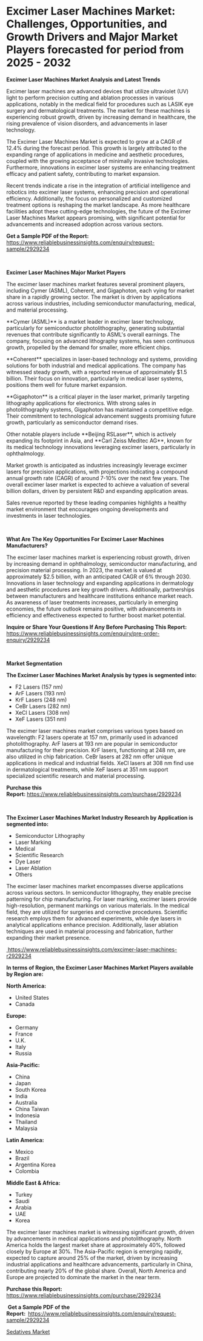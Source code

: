 <p><h1>Excimer Laser Machines Market: Challenges, Opportunities, and Growth Drivers and Major Market Players forecasted for period from 2025 - 2032</h1></p><p><strong>Excimer Laser Machines Market Analysis and Latest Trends</strong></p>
<p><p>Excimer laser machines are advanced devices that utilize ultraviolet (UV) light to perform precision cutting and ablation processes in various applications, notably in the medical field for procedures such as LASIK eye surgery and dermatological treatments. The market for these machines is experiencing robust growth, driven by increasing demand in healthcare, the rising prevalence of vision disorders, and advancements in laser technology.</p><p>The Excimer Laser Machines Market is expected to grow at a CAGR of 12.4% during the forecast period. This growth is largely attributed to the expanding range of applications in medicine and aesthetic procedures, coupled with the growing acceptance of minimally invasive technologies. Furthermore, innovations in excimer laser systems are enhancing treatment efficacy and patient safety, contributing to market expansion. </p><p>Recent trends indicate a rise in the integration of artificial intelligence and robotics into excimer laser systems, enhancing precision and operational efficiency. Additionally, the focus on personalized and customized treatment options is reshaping the market landscape. As more healthcare facilities adopt these cutting-edge technologies, the future of the Excimer Laser Machines Market appears promising, with significant potential for advancements and increased adoption across various sectors.</p></p>
<p><strong>Get a Sample PDF of the Report:&nbsp;</strong> <a href="https://www.reliablebusinessinsights.com/enquiry/request-sample/2929234?utm_campaign=2983&utm_medium=2&utm_source=Github&utm_content=ia&utm_term=12032025&utm_id=excimer-laser-machines">https://www.reliablebusinessinsights.com/enquiry/request-sample/2929234</a></p>
<p>&nbsp;</p>
<p><strong>Excimer Laser Machines Major Market Players</strong></p>
<p><p>The excimer laser machines market features several prominent players, including Cymer (ASML), Coherent, and Gigaphoton, each vying for market share in a rapidly growing sector. The market is driven by applications across various industries, including semiconductor manufacturing, medical, and material processing.</p><p>**Cymer (ASML)** is a market leader in excimer laser technology, particularly for semiconductor photolithography, generating substantial revenues that contribute significantly to ASML's overall earnings. The company, focusing on advanced lithography systems, has seen continuous growth, propelled by the demand for smaller, more efficient chips.</p><p>**Coherent** specializes in laser-based technology and systems, providing solutions for both industrial and medical applications. The company has witnessed steady growth, with a reported revenue of approximately $1.5 billion. Their focus on innovation, particularly in medical laser systems, positions them well for future market expansion.</p><p>**Gigaphoton** is a critical player in the laser market, primarily targeting lithography applications for electronics. With strong sales in photolithography systems, Gigaphoton has maintained a competitive edge. Their commitment to technological advancement suggests promising future growth, particularly as semiconductor demand rises.</p><p>Other notable players include **Beijing RSLaser**, which is actively expanding its footprint in Asia, and **Carl Zeiss Meditec AG**, known for its medical technology innovations leveraging excimer lasers, particularly in ophthalmology. </p><p>Market growth is anticipated as industries increasingly leverage excimer lasers for precision applications, with projections indicating a compound annual growth rate (CAGR) of around 7-10% over the next few years. The overall excimer laser market is expected to achieve a valuation of several billion dollars, driven by persistent R&D and expanding application areas. </p><p>Sales revenue reported by these leading companies highlights a healthy market environment that encourages ongoing developments and investments in laser technologies.</p></p>
<p>&nbsp;</p>
<p><strong>What Are The Key Opportunities For Excimer Laser Machines Manufacturers?</strong></p>
<p><p>The excimer laser machines market is experiencing robust growth, driven by increasing demand in ophthalmology, semiconductor manufacturing, and precision material processing. In 2023, the market is valued at approximately $2.5 billion, with an anticipated CAGR of 6% through 2030. Innovations in laser technology and expanding applications in dermatology and aesthetic procedures are key growth drivers. Additionally, partnerships between manufacturers and healthcare institutions enhance market reach. As awareness of laser treatments increases, particularly in emerging economies, the future outlook remains positive, with advancements in efficiency and effectiveness expected to further boost market potential.</p></p>
<p><strong>Inquire or Share Your Questions If Any Before Purchasing This Report:</strong> <a href="https://www.reliablebusinessinsights.com/enquiry/pre-order-enquiry/2929234?utm_campaign=2983&utm_medium=2&utm_source=Github&utm_content=ia&utm_term=12032025&utm_id=excimer-laser-machines">https://www.reliablebusinessinsights.com/enquiry/pre-order-enquiry/2929234</a></p>
<p>&nbsp;</p>
<p><strong>Market Segmentation</strong></p>
<p><strong>The Excimer Laser Machines Market Analysis by types is segmented into:</strong></p>
<p><ul><li>F2 Lasers (157 nm)</li><li>ArF Lasers (193 nm)</li><li>KrF Lasers (248 nm)</li><li>CeBr Lasers (282 nm)</li><li>XeCl Lasers (308 nm)</li><li>XeF Lasers (351 nm)</li></ul></p>
<p><p>The excimer laser machines market comprises various types based on wavelength: F2 lasers operate at 157 nm, primarily used in advanced photolithography. ArF lasers at 193 nm are popular in semiconductor manufacturing for their precision. KrF lasers, functioning at 248 nm, are also utilized in chip fabrication. CeBr lasers at 282 nm offer unique applications in medical and industrial fields. XeCl lasers at 308 nm find use in dermatological treatments, while XeF lasers at 351 nm support specialized scientific research and material processing.</p></p>
<p><strong>Purchase this Report:&nbsp;</strong><a href="https://www.reliablebusinessinsights.com/purchase/2929234?utm_campaign=2983&utm_medium=2&utm_source=Github&utm_content=ia&utm_term=12032025&utm_id=excimer-laser-machines">https://www.reliablebusinessinsights.com/purchase/2929234</a></p>
<p>&nbsp;</p>
<p><strong>The Excimer Laser Machines Market Industry Research by Application is segmented into:</strong></p>
<p><ul><li>Semiconductor Lithography</li><li>Laser Marking</li><li>Medical</li><li>Scientific Research</li><li>Dye Laser</li><li>Laser Ablation</li><li>Others</li></ul></p>
<p><p>The excimer laser machines market encompasses diverse applications across various sectors. In semiconductor lithography, they enable precise patterning for chip manufacturing. For laser marking, excimer lasers provide high-resolution, permanent markings on various materials. In the medical field, they are utilized for surgeries and corrective procedures. Scientific research employs them for advanced experiments, while dye lasers in analytical applications enhance precision. Additionally, laser ablation techniques are used in material processing and fabrication, further expanding their market presence.</p></p>
<p><a href="https://www.reliablebusinessinsights.com/excimer-laser-machines-r2929234?utm_campaign=2983&utm_medium=2&utm_source=Github&utm_content=ia&utm_term=12032025&utm_id=excimer-laser-machines">&nbsp;https://www.reliablebusinessinsights.com/excimer-laser-machines-r2929234</a></p>
<p><strong>In terms of Region, the Excimer Laser Machines Market Players available by Region are:</strong></p>
<p>
    <p> <strong> North America: </strong>
        <ul>
            <li>United States</li>
            <li>Canada</li>
        </ul>
        </p> 
    <p> <strong> Europe: </strong>
        <ul>
            <li>Germany</li>
            <li>France</li>
            <li>U.K.</li>
            <li>Italy</li>
            <li>Russia</li>
        </ul>
        </p> 
    <p> <strong> Asia-Pacific: </strong>
        <ul>
            <li>China</li>
            <li>Japan</li>
            <li>South Korea</li>
            <li>India</li>
            <li>Australia</li>
            <li>China Taiwan</li>
            <li>Indonesia</li>
            <li>Thailand</li>
            <li>Malaysia</li>
        </ul>
        </p> 
    <p> <strong> Latin America: </strong>
        <ul>
            <li>Mexico</li>
            <li>Brazil</li>
            <li>Argentina Korea</li>
            <li>Colombia</li>
        </ul>
        </p> 
    <p> <strong> Middle East & Africa: </strong>
        <ul>
            <li>Turkey</li>
            <li>Saudi</li>
            <li>Arabia</li>
            <li>UAE</li>
            <li>Korea</li>
        </ul>
    </p>
    </p>
<p><p>The excimer laser machines market is witnessing significant growth, driven by advancements in medical applications and photolithography. North America holds the largest market share at approximately 40%, followed closely by Europe at 30%. The Asia-Pacific region is emerging rapidly, expected to capture around 25% of the market, driven by increasing industrial applications and healthcare advancements, particularly in China, contributing nearly 20% of the global share. Overall, North America and Europe are projected to dominate the market in the near term.</p></p>
<p><strong>Purchase this Report: </strong><a href="https://www.reliablebusinessinsights.com/purchase/2929234?utm_campaign=2983&utm_medium=2&utm_source=Github&utm_content=ia&utm_term=12032025&utm_id=excimer-laser-machines">https://www.reliablebusinessinsights.com/purchase/2929234</a></p>
<p>&nbsp;<strong>Get a Sample PDF of the Report:&nbsp;&nbsp;</strong><a href="https://www.reliablebusinessinsights.com/enquiry/request-sample/2929234?utm_campaign=2983&utm_medium=2&utm_source=Github&utm_content=ia&utm_term=12032025&utm_id=excimer-laser-machines">https://www.reliablebusinessinsights.com/enquiry/request-sample/2929234</a></p>
<p><strong></strong></p>
<p><p><a href="https://github.com/hunanuzmez/Market-Research-Report-List-1/blob/main/sedatives-market.md?utm_campaign=2983&utm_medium=2&utm_source=Github&utm_content=ia&utm_term=12032025&utm_id=excimer-laser-machines">Sedatives Market</a></p></p>